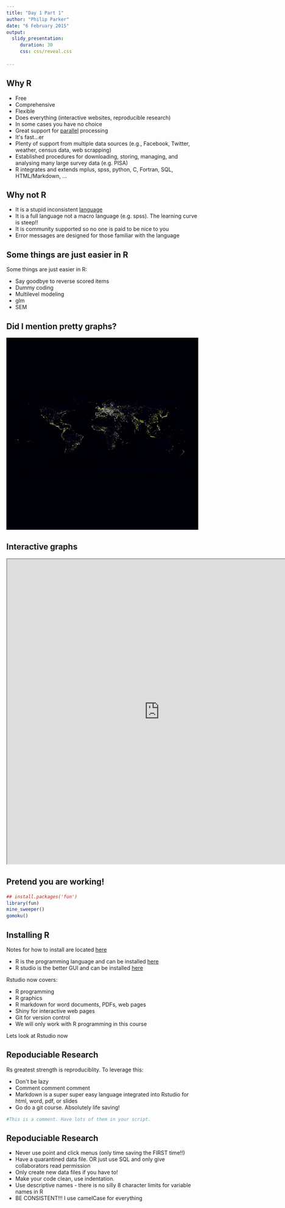 ```yaml
---
title: "Day 1 Part 1"
author: "Philip Parker"
date: "6 February 2015"
output:
  slidy_presentation:
     duration: 30
     css: css/reveal.css

---
```


## Why R

- Free
- Comprehensive
- Flexible
- Does everything (interactive websites, reproducible research)
- In some cases you have no choice
- Great support for [parallel](http://www.r-bloggers.com/how-to-go-parallel-in-r-basics-tips/) processing
- It's fast...er
- Plenty of support from multiple data sources (e.g., Facebook, Twitter, weather, census data, web scrapping)
- Established procedures for downloading, storing, managing, and analysing many large survey data (e.g. PISA)
- R integrates and extends mplus, spss, python, C, Fortran, SQL, HTML/Markdown, ...


## Why not R
- It is a stupid inconsistent [language](http://www.burns-stat.com/pages/Tutor/R_inferno.pdf)
- It is a full language not a macro language (e.g. spss). The learning curve is steep!!
- It is community supported so no one is paid to be nice to you
- Error messages are designed for those familiar with the language


## Some things are just easier in R
Some things are just easier in R:

- Say goodbye to reverse scored items
- Dummy coding
- Multilevel modeling
- glm
- SEM

## Did I mention pretty graphs?
![plot of chunk unnamed-chunk-1](figure/unnamed-chunk-1-1.png) 

## Interactive graphs
<iframe src="http://rpubs.com/PhilipParker/plots2" width="800" height="800"></iframe>


## Pretend you are working!

```r
## install.packages('fun')
library(fun)
mine_sweeper()
gomoku()
```


## Installing R
Notes for how to install are located [here](https://github.com/pdparker/rcourse)

- R is the programming language and can be installed [here](http://cran.r-project.org/)
- R studio is the better GUI and can be installed [here](http://www.rstudio.com/products/rstudio/download/)

Rstudio now covers:

  - R programming
  - R graphics
  - R markdown for word documents, PDFs, web pages
  - Shiny for interactive web pages
  - Git for version control
  - We will only work with R programming in this course
  
Lets look at Rstudio now
  
## Repoduciable Research
Rs greatest strength is reproduciblity. To leverage this:

- Don't be lazy
- Comment comment comment
- Markdown is a super super easy language integrated into Rstudio for html, word, pdf, or slides
- Go do a git course. Absolutely life saving!


```r
#This is a comment. Have lots of them in your script.
```

## Repoduciable Research
- Never use point and click menus (only time saving the FIRST time!!)
- Have a quarantined data file. OR just use SQL and only give collaborators read permission 
- Only create new data files if you have to!
- Make your code clean, use indentation.
- Use descriptive names - there is no silly 8 character limits for variable names in R
- BE CONSISTENT!!! I use camelCase for everything



